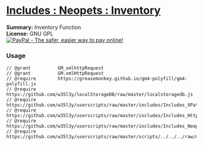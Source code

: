 
# [Includes : Neopets : Inventory](.)

**Summary:** Inventory Function<br />
**License:** GNU GPL<br />
[![PayPal - The safer, easier way to pay online!](https://www.paypalobjects.com/en_US/i/btn/btn_donate_SM.gif "PayPal - The safer, easier way to pay online!")](https://goo.gl/DNfg2w)
### Usage
```
// @grant          GM_xmlhttpRequest
// @grant          GM.xmlHttpRequest
// @require        https://greasemonkey.github.io/gm4-polyfill/gm4-polyfill.js
// @require        https://github.com/w35l3y/localStorageDB/raw/master/localstoragedb.js
// @require        https://github.com/w35l3y/userscripts/raw/master/includes/Includes_XPath/63808.user.js
// @require        https://github.com/w35l3y/userscripts/raw/master/includes/Includes_HttpRequest/56489.user.js
// @require        https://github.com/w35l3y/userscripts/raw/master/includes/Includes_Neopets_%5BBETA%5D/main.user.js
// @require        https://github.com/w35l3y/userscripts/raw/master/scripts/../../../raw/master/includes/Includes_Neopets_Inventory/main.user.js
```

